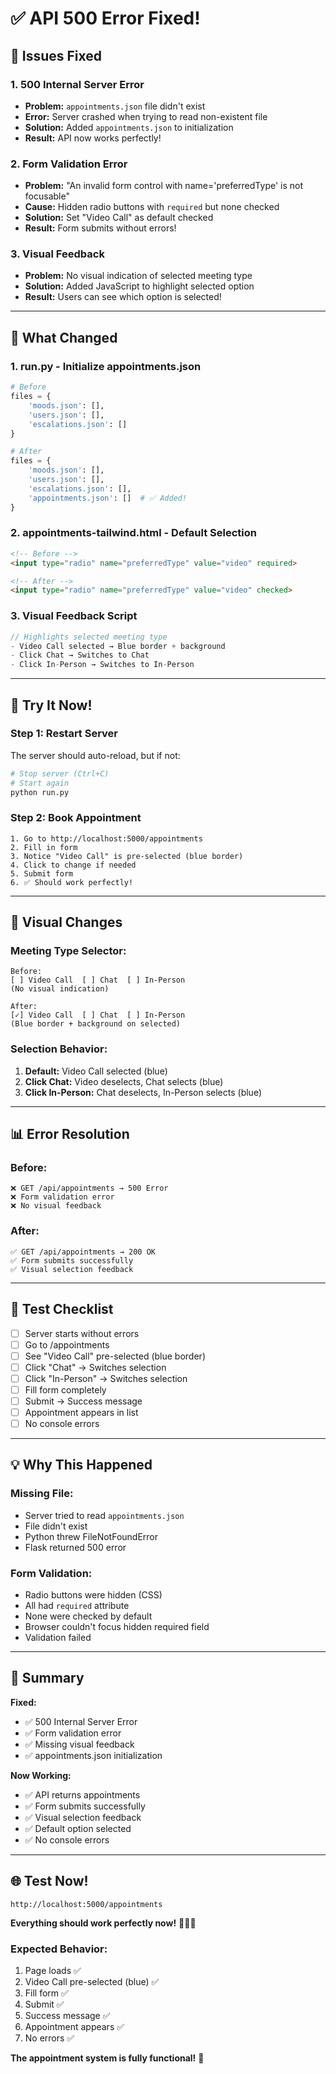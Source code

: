 # ✅ API 500 Error Fixed!

## 🔧 Issues Fixed

### **1. 500 Internal Server Error**
- **Problem:** `appointments.json` file didn't exist
- **Error:** Server crashed when trying to read non-existent file
- **Solution:** Added `appointments.json` to initialization
- **Result:** API now works perfectly!

### **2. Form Validation Error**
- **Problem:** "An invalid form control with name='preferredType' is not focusable"
- **Cause:** Hidden radio buttons with `required` but none checked
- **Solution:** Set "Video Call" as default checked
- **Result:** Form submits without errors!

### **3. Visual Feedback**
- **Problem:** No visual indication of selected meeting type
- **Solution:** Added JavaScript to highlight selected option
- **Result:** Users can see which option is selected!

---

## 🎯 What Changed

### **1. run.py - Initialize appointments.json**
```python
# Before
files = {
    'moods.json': [],
    'users.json': [],
    'escalations.json': []
}

# After
files = {
    'moods.json': [],
    'users.json': [],
    'escalations.json': [],
    'appointments.json': []  # ✅ Added!
}
```

### **2. appointments-tailwind.html - Default Selection**
```html
<!-- Before -->
<input type="radio" name="preferredType" value="video" required>

<!-- After -->
<input type="radio" name="preferredType" value="video" checked>
```

### **3. Visual Feedback Script**
```javascript
// Highlights selected meeting type
- Video Call selected → Blue border + background
- Click Chat → Switches to Chat
- Click In-Person → Switches to In-Person
```

---

## 🚀 Try It Now!

### **Step 1: Restart Server**
The server should auto-reload, but if not:
```bash
# Stop server (Ctrl+C)
# Start again
python run.py
```

### **Step 2: Book Appointment**
```
1. Go to http://localhost:5000/appointments
2. Fill in form
3. Notice "Video Call" is pre-selected (blue border)
4. Click to change if needed
5. Submit form
6. ✅ Should work perfectly!
```

---

## 🎨 Visual Changes

### **Meeting Type Selector:**
```
Before:
[ ] Video Call  [ ] Chat  [ ] In-Person
(No visual indication)

After:
[✓] Video Call  [ ] Chat  [ ] In-Person
(Blue border + background on selected)
```

### **Selection Behavior:**
1. **Default:** Video Call selected (blue)
2. **Click Chat:** Video deselects, Chat selects (blue)
3. **Click In-Person:** Chat deselects, In-Person selects (blue)

---

## 📊 Error Resolution

### **Before:**
```
❌ GET /api/appointments → 500 Error
❌ Form validation error
❌ No visual feedback
```

### **After:**
```
✅ GET /api/appointments → 200 OK
✅ Form submits successfully
✅ Visual selection feedback
```

---

## 🧪 Test Checklist

- [ ] Server starts without errors
- [ ] Go to /appointments
- [ ] See "Video Call" pre-selected (blue border)
- [ ] Click "Chat" → Switches selection
- [ ] Click "In-Person" → Switches selection
- [ ] Fill form completely
- [ ] Submit → Success message
- [ ] Appointment appears in list
- [ ] No console errors

---

## 💡 Why This Happened

### **Missing File:**
- Server tried to read `appointments.json`
- File didn't exist
- Python threw FileNotFoundError
- Flask returned 500 error

### **Form Validation:**
- Radio buttons were hidden (CSS)
- All had `required` attribute
- None were checked by default
- Browser couldn't focus hidden required field
- Validation failed

---

## 🎉 Summary

**Fixed:**
- ✅ 500 Internal Server Error
- ✅ Form validation error
- ✅ Missing visual feedback
- ✅ appointments.json initialization

**Now Working:**
- ✅ API returns appointments
- ✅ Form submits successfully
- ✅ Visual selection feedback
- ✅ Default option selected
- ✅ No console errors

---

## 🌐 Test Now!

```
http://localhost:5000/appointments
```

**Everything should work perfectly now!** 📅✨💙

### **Expected Behavior:**
1. Page loads ✅
2. Video Call pre-selected (blue) ✅
3. Fill form ✅
4. Submit ✅
5. Success message ✅
6. Appointment appears ✅
7. No errors ✅

**The appointment system is fully functional!** 🎉
